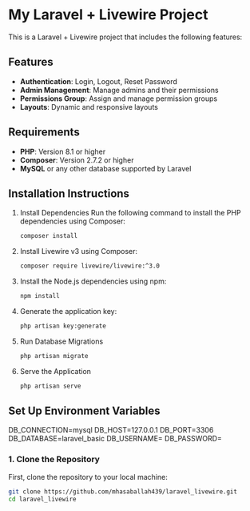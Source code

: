 # My Laravel + Livewire Project

This is a Laravel + Livewire project that includes the following features:

## Features

- **Authentication**: Login, Logout, Reset Password
- **Admin Management**: Manage admins and their permissions
- **Permissions Group**: Assign and manage permission groups
- **Layouts**: Dynamic and responsive layouts

## Requirements

- **PHP**: Version 8.1 or higher
- **Composer**: Version 2.7.2 or higher
- **MySQL** or any other database supported by Laravel

## Installation Instructions
1. Install Dependencies
   Run the following command to install the PHP dependencies using Composer:
   ```bash
   composer install

2. Install Livewire v3 using Composer:
   ```bash
   composer require livewire/livewire:^3.0

4. Install the Node.js dependencies using npm:
   ```bash
   npm install
5. Generate the application key:
   ```bash
   php artisan key:generate
6. Run Database Migrations
   ```bash
   php artisan migrate
7. Serve the Application
   ```bash
   php artisan serve
## Set Up Environment Variables
DB_CONNECTION=mysql
DB_HOST=127.0.0.1
DB_PORT=3306
DB_DATABASE=laravel_basic
DB_USERNAME=
DB_PASSWORD=

### 1. Clone the Repository

First, clone the repository to your local machine:

```bash
git clone https://github.com/mhasaballah439/laravel_livewire.git
cd laravel_livewire
